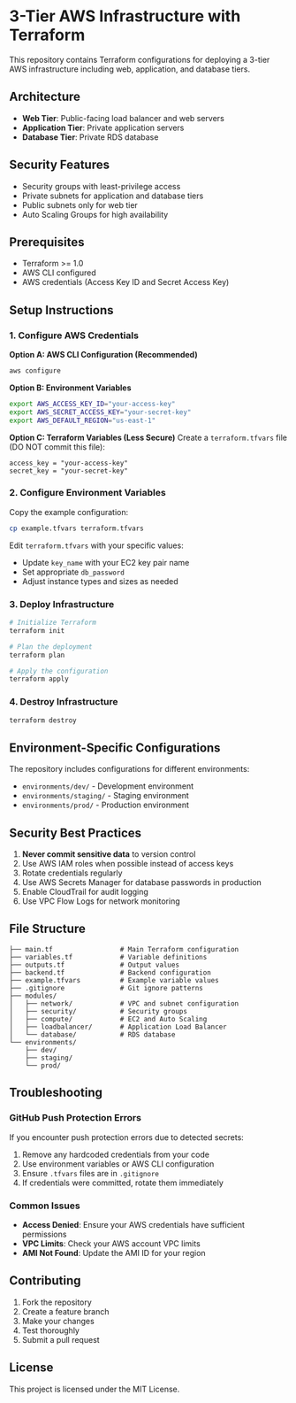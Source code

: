 # 3-Tier AWS Infrastructure with Terraform

This repository contains Terraform configurations for deploying a 3-tier AWS infrastructure including web, application, and database tiers.

## Architecture

- **Web Tier**: Public-facing load balancer and web servers
- **Application Tier**: Private application servers
- **Database Tier**: Private RDS database

## Security Features

- Security groups with least-privilege access
- Private subnets for application and database tiers
- Public subnets only for web tier
- Auto Scaling Groups for high availability

## Prerequisites

- Terraform >= 1.0
- AWS CLI configured
- AWS credentials (Access Key ID and Secret Access Key)

## Setup Instructions

### 1. Configure AWS Credentials

**Option A: AWS CLI Configuration (Recommended)**
```bash
aws configure
```

**Option B: Environment Variables**
```bash
export AWS_ACCESS_KEY_ID="your-access-key"
export AWS_SECRET_ACCESS_KEY="your-secret-key"
export AWS_DEFAULT_REGION="us-east-1"
```

**Option C: Terraform Variables (Less Secure)**
Create a `terraform.tfvars` file (DO NOT commit this file):
```hcl
access_key = "your-access-key"
secret_key = "your-secret-key"
```

### 2. Configure Environment Variables

Copy the example configuration:
```bash
cp example.tfvars terraform.tfvars
```

Edit `terraform.tfvars` with your specific values:
- Update `key_name` with your EC2 key pair name
- Set appropriate `db_password`
- Adjust instance types and sizes as needed

### 3. Deploy Infrastructure

```bash
# Initialize Terraform
terraform init

# Plan the deployment
terraform plan

# Apply the configuration
terraform apply
```

### 4. Destroy Infrastructure

```bash
terraform destroy
```

## Environment-Specific Configurations

The repository includes configurations for different environments:

- `environments/dev/` - Development environment
- `environments/staging/` - Staging environment  
- `environments/prod/` - Production environment

## Security Best Practices

1. **Never commit sensitive data** to version control
2. Use AWS IAM roles when possible instead of access keys
3. Rotate credentials regularly
4. Use AWS Secrets Manager for database passwords in production
5. Enable CloudTrail for audit logging
6. Use VPC Flow Logs for network monitoring

## File Structure

```
├── main.tf                 # Main Terraform configuration
├── variables.tf            # Variable definitions
├── outputs.tf              # Output values
├── backend.tf              # Backend configuration
├── example.tfvars          # Example variable values
├── .gitignore              # Git ignore patterns
├── modules/
│   ├── network/            # VPC and subnet configuration
│   ├── security/           # Security groups
│   ├── compute/            # EC2 and Auto Scaling
│   ├── loadbalancer/       # Application Load Balancer
│   └── database/           # RDS database
└── environments/
    ├── dev/
    ├── staging/
    └── prod/
```

## Troubleshooting

### GitHub Push Protection Errors

If you encounter push protection errors due to detected secrets:

1. Remove any hardcoded credentials from your code
2. Use environment variables or AWS CLI configuration
3. Ensure `.tfvars` files are in `.gitignore`
4. If credentials were committed, rotate them immediately

### Common Issues

- **Access Denied**: Ensure your AWS credentials have sufficient permissions
- **VPC Limits**: Check your AWS account VPC limits
- **AMI Not Found**: Update the AMI ID for your region

## Contributing

1. Fork the repository
2. Create a feature branch
3. Make your changes
4. Test thoroughly
5. Submit a pull request

## License

This project is licensed under the MIT License. 